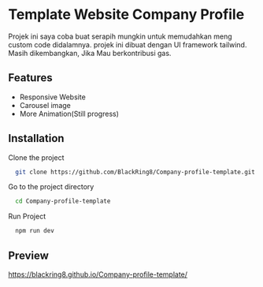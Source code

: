 
# Template Website Company Profile

 Projek ini saya coba buat serapih mungkin untuk memudahkan meng custom code didalamnya. projek ini dibuat dengan UI framework tailwind. Masih dikembangkan, Jika Mau berkontribusi gas.


## Features

- Responsive Website
- Carousel image
- More Animation(Still progress)



## Installation

Clone the project

```bash
  git clone https://github.com/BlackRing8/Company-profile-template.git
```

Go to the project directory

```bash
  cd Company-profile-template
```

Run Project

```bash
  npm run dev
```

## Preview

https://blackring8.github.io/Company-profile-template/

